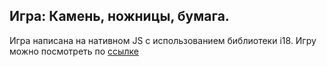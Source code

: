 ## Игра: Камень, ножницы, бумага.
Игра написана на нативном JS с использованием библиотеки i18.
Игру можно посмотреть по [ссылке](https://funnydrew.github.io/simple_TOR/src/pages/rock_paper_scissors.html) 

